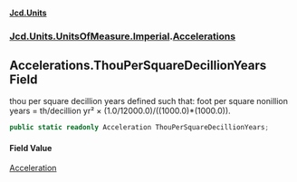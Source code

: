#### [Jcd.Units](index.md 'index')
### [Jcd.Units.UnitsOfMeasure.Imperial](Jcd.Units.UnitsOfMeasure.Imperial.md 'Jcd.Units.UnitsOfMeasure.Imperial').[Accelerations](Accelerations.md 'Jcd.Units.UnitsOfMeasure.Imperial.Accelerations')

## Accelerations.ThouPerSquareDecillionYears Field

thou per square decillion years defined such that: foot per square nonillion years = th/decillion yr² × (1.0/12000.0)/((1000.0)*(1000.0)).

```csharp
public static readonly Acceleration ThouPerSquareDecillionYears;
```

#### Field Value
[Acceleration](Acceleration.md 'Jcd.Units.UnitTypes.Acceleration')